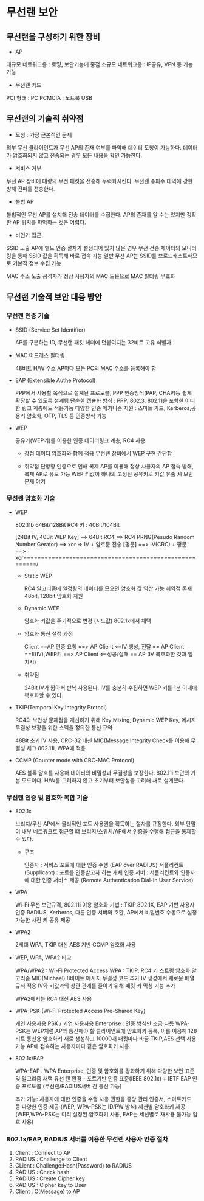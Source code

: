 # 무선랜 보안

## 무선랜을 구성하기 위한 장비

* AP

대규모 네트워크용 : 로밍, 보안기능에 중점
소규모 네트워크용 : IP공유, VPN 등 기능 가능

* 무선랜 카드

PCI 형태 : PC
PCMCIA : 노트북
USB

## 무선랜의 기술적 취약점

* 도청 : 가장 근본적인 문제

외부 무선 클라이언트가 무선 AP의 존재 여부를 파악해 데이터 도청이 가능하다.
데이터가 암호화되지 않고 전송되는 경우 모든 내용을 확인 가능한다.

* 서비스 거부

무선 AP 장비에 대량의 무선 패킷을 전송해 무력화시킨다.
무선랜 주파수 대역에 강한 방해 전파를 전송한다.

* 불법 AP

불법적인 무선 AP를 설치해 전송 데이터를 수집한다.
AP의 존재를 알 수는 있지만 정확한 AP 위치를 파악하는 것은 어렵다.

* 비인가 접근

SSID 노출
    AP에 별도 인증 절차가 설정되어 있지 않은 경우 무선 전송 제이터의 모니터링을 통해 SSID 값을 획득해 바로 접속 가능
    일반 무선 AP는 SSID를 브로드캐스트하므로 기본적 정보 수집 가능

MAC 주소 노출
    공격자가 정상 사용자의 MAC 도용으로 MAC 필터링 무효화

## 무선랜 기술적 보안 대응 방안

### 무선랜 인증 기술

* SSID (Service Set Identifier)

    AP를 구분하는 ID, 무선랜 패킷 헤더에 덧붙여지는 32비트 고유 식별자

* MAC 어드레스 필터링

    48비트 H/W 주소
    AP마다 모든 PC의 MAC 주소를 등록해야 함

* EAP (Extensible Authe Protocol)

    PPP에서 사용할 목적으로 설계된 프로토콜, PPP 인증방식(PAP, CHAP)등 쉽게 확장할 수 있도록 설계됨
    단순한 캡슐화 방식 : PPP, 802.3, 802.11을 포함한 어떠한 링크 계층에도 적용가능
    다양한 인증 메커니즘 지원 : 스마트 카드, Kerberos,공용키 암호화, OTP, TLS 등 인증방식 가능

* WEP

    공유키(WEP키)를 이용한 인증
    데이터링크 계층, RC4 사용

  * 장점
    데이터 암호화와 함께 적용
    무선랜 장비에서 WEP 구현 간단함

  * 취약점
    단방향 인증으로 인해 복제 AP를 이용해 정상 사용자의 AP 접속 방해, 복제 AP로 유도 가능
    WEP 키값이 하나의 고정된 공유키로 키값 유출 시 보안 문제 야기

### 무선랜 암호화 기술

* WEP

    802.11b
    64Bit/128Bit
    RC4 키 : 40Bit/104Bit

    [24Bit IV, 40Bit WEP Key] ==> 64Bit RC4 ==> RC4 PRNG(Pesudo Random Number Gerator) ==> xor => IV + 암호문 전송
    [평문] ==> IV(CRC) + 평문 ==> xor=======================================================/

  * Static WEP

    RC4 알고리즘에 일정량의 데이터를 모으면 암호화 값 역산 가능 취약점 존재
    48bit, 128bit 암호화 지원

  * Dynamic WEP

    암호화 키값을 주기적으로 변경 (시드값)
    802.1x에서 채택

  * 암호화 통신 설정 과정

    Client ==AP 인증 요청 ==> AP
    Client <==IV 생성, 전달 == AP
    Client ==E(IV),WEP키 ==> AP
    Client <==성공/실패 == AP (IV 복호화한 것과 일치시)

  * 취약점

    24Bit IV가 짧아서 반복 사용된다.
    IV를 충분히 수집하면 WEP 키를 1분 이내애 복호화할 수 있다.

* TKIP(Temporal Key Integrity Protocl)

    RC4의 보안상 문제점을 개선하기 위해 Key Mixing, Dynamic WEP Key, 메시지 무결성 보장을 위한 스펙을 정의한 통신 규약

    48Bit 초기 IV 사용, CRC-32 대신 MIC(Message Integrity Check를 이용해 무결성 체크
    802.11i, WPA에 적용

* CCMP (Counter mode with CBC-MAC Protocol)

    AES 블록 암호를 사용해 데이터의 비밀성과 무결성을 보장한다.
    802.11i 보안의 기본 모드이다.
    H/W를 고려하지 않고 초기부터 보안성을 고려해 새로 설계했다.

### 무선랜 인증 및 암호화 복합 기술

* 802.1x

    브리지/무선 AP에서 물리적인 포트 사용권을 획득하는 절차를 규정한다.
    외부 단말이 내부 네트워크로 접근할 떄 브리지/스위치/AP에서 인증을 수행해 접근을 통제할 수 있다.

  * 구조

    인증자 : 서비스 포트에 대한 인증 수행 (EAP over RADIUS)
    서플리컨트(Supplicant) : 포트를 인증받고자 하는 개체
    인증 서버 : 서플리컨트와 인증자에 대한 인증 서비스 제공 (Remote Authentication Dial-In User Service)

* WPA

    Wi-Fi 무선 보안규격, 802.11i 이용
    암호화 기법 : TKIP
    802.1X, EAP 기반 사용자 인증
    RADIUS, Kerberos, 다른 인증 서버와 호환, AP에서 비밀번호 수동으로 설정 가능한 사전 키 공유 제공

* WPA2

    2세대 WPA, TKIP 대신 AES 기반 CCMP 암호화 사용

* WEP, WPA, WPA2 비교

    WPA/WPA2 : Wi-Fi Protected Access
    WPA : TKIP, RC4 키 스트림 암호화 알고리즘
    MIC(Michael) 8바이트 메시지 무결성 코드 추가
    IV 생성에서 새로운 배열 규칙 적용
    IV와 키값과의 상관 관계를 줄이기 위해 패킷 키 믹싱 기능 추가

    WPA2에서는 RC4 대신 AES 사용

* WPA-PSK (Wi-Fi Protected Access Pre-Shared Key)

    개인 사용자용 PSK / 기업 사용자용 Enterprise : 인증 방식만 조금 다름
    WPA-PSK는 WEP처럼 AP와 통신해야 할 클라이언트에 암호화키 등록, 이를 이용해 128비트 통신용 암호화키 새로 생성하고 10000개 패킷마다 바꿈
    TKIP,AES 선택 사용 가능
    AP에 접속하는 사용자마다 같은 암호화키 사용

* 802.1x/EAP

    WPA-EAP : WPA Enterprise, 인증 및 암호화를 강화하기 위해 다양한 보안 표준 및 알고리즘 채택
    유선 랜 환경 - 포트기반 인증 표준(IEEE 802.1x) + IETF EAP 인증 프로토콜 (무선랜/RADIUS서버 간 통신 가능)

    추가 기능:
    사용자에 대한 인증을 수행
    사용 권한을 중앙 관리
    인증서, 스마트카드 등 다양한 인증 제공 (WEP, WPA-PSK는 ID/PW 방식)
    세션별 암호화키 제공 (WEP,WPA-PSK는 미리 설정된 암호화키 사용, EAP는 세션별로 재샤용 불가능 암호 사용)

### 802.1x/EAP, RADIUS 서버를 이용한 무선랜 사용자 인증 절차

1. Client : Connect to AP
2. RADIUS : Challenge to Client
3. CLient : Challenge:Hash(Password) to RADIUS
4. RADIUS : Check hash
5. RADIUS : Create Cipher key
6. RADIUS : Cipher key to User
7. Client : C(Message) to AP

